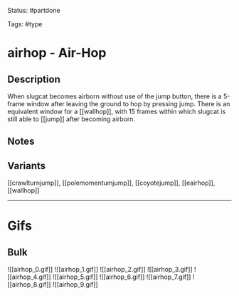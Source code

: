 Status: #partdone 

Tags: #type

# airhop - Air-Hop
## Description
When slugcat becomes airborn without use of the jump button, there is a 5-frame window after leaving the ground to hop by pressing jump. There is an equivalent window for a [[wallhop]], with 15 frames within which slugcat is still able to [[jump]] after becoming airborn.

## Notes


## Variants
[[crawlturnjump]], [[polemomentumjump]], [[coyotejump]], [[eairhop]], [[wallhop]]

___
# Gifs
## Bulk
![[airhop_0.gif]]
![[airhop_1.gif]]
![[airhop_2.gif]]
![[airhop_3.gif]]
![[airhop_4.gif]]
![[airhop_5.gif]]
![[airhop_6.gif]]
![[airhop_7.gif]]
![[airhop_8.gif]]
![[airhop_9.gif]]